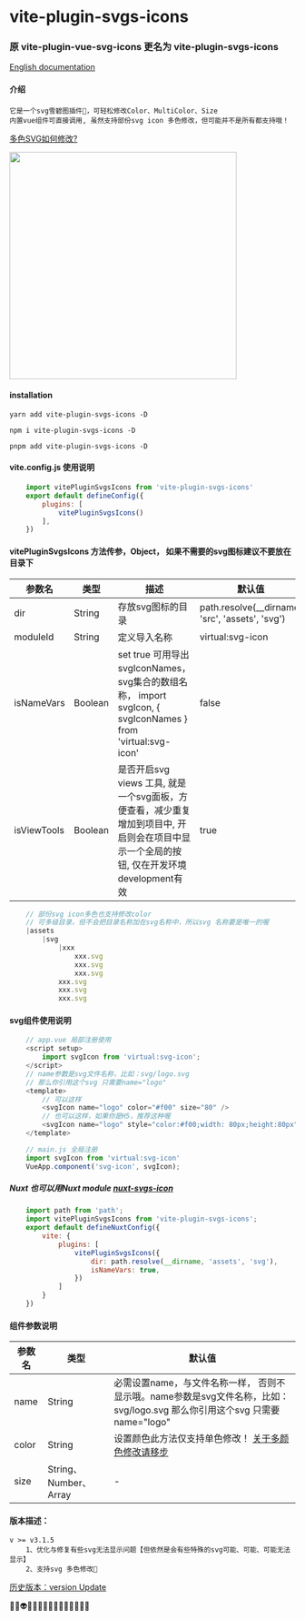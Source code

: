 # vite-plugin-svgs-icons
### 原 vite-plugin-vue-svg-icons 更名为 vite-plugin-svgs-icons
[English documentation](README.en.md) 

<!-- [Nuxt3 nuxt-svg-icon](https://github.com/335296558/nuxt-svg-icon) -->

#### 介绍
    它是一个svg雪碧图插件🤔，可轻松修改Color、MultiColor、Size
    内置vue组件可直接调用, 虽然支持部份svg icon 多色修改，但可能并不是所有都支持哦！
    
[多色SVG如何修改?](MULTICOLOR.md)

<img src="./demo/src/assets/testing_git_svgs.gif" width="400px">

#### installation
    yarn add vite-plugin-svgs-icons -D

    npm i vite-plugin-svgs-icons -D

    pnpm add vite-plugin-svgs-icons -D

#### vite.config.js 使用说明
```js
    import vitePluginSvgsIcons from 'vite-plugin-svgs-icons'
    export default defineConfig({
        plugins: [
            vitePluginSvgsIcons()
        ],
    })
```
#### vitePluginSvgsIcons 方法传参，Object， 如果不需要的svg图标建议不要放在目录下

| 参数名 | 类型 | 描述 | 默认值 |
| -------- | -------- | -------- | -------- |
|dir|String|存放svg图标的目录|path.resolve(__dirname, 'src', 'assets', 'svg')|
|moduleId|String|定义导入名称|virtual:svg-icon|
|isNameVars|Boolean|set true 可用导出svgIconNames，svg集合的数组名称， import svgIcon, { svgIconNames } from 'virtual:svg-icon'|false|
|isViewTools|Boolean|是否开启svg views 工具, 就是一个svg面板，方便查看，减少重复增加到项目中, 开启则会在项目中显示一个全局的按钮, 仅在开发环境development有效|true|


<!-- |ssr|boolean|直接服务端渲染|false| -->

```js
    // 部份svg icon多色也支持修改color
    // 可多级目录，但不会把目录名称加在svg名称中，所以svg 名称要是唯一的喔
    |assets
        |svg
            |xxx
                xxx.svg
                xxx.svg
                xxx.svg
            xxx.svg
            xxx.svg
            xxx.svg
```
#### svg组件使用说明
```js
    // app.vue 局部注册使用
    <script setup>
        import svgIcon from 'virtual:svg-icon';
    </script>
    // name参数是svg文件名称，比如：svg/logo.svg
    // 那么你引用这个svg 只需要name="logo"
    <template>
        // 可以这样
        <svgIcon name="logo" color="#f00" size="80" />
        // 也可以这样，如果你是H5，推荐这种喔
        <svgIcon name="logo" style="color:#f00;width: 80px;height:80px" />
    </template>
```

```js
    // main.js 全局注册
    import svgIcon from 'virtual:svg-icon'
    VueApp.component('svg-icon', svgIcon);
```

##### Nuxt 也可以用Nuxt module [nuxt-svgs-icon](https://github.com/335296558/nuxt-svgs-icon)
```js
    import path from 'path';
    import vitePluginSvgsIcons from 'vite-plugin-svgs-icons';
    export default defineNuxtConfig({
        vite: {
            plugins: [
                vitePluginSvgsIcons({
                    dir: path.resolve(__dirname, 'assets', 'svg'),
                    isNameVars: true,
                })
            ]
        }
    })
```

#### 组件参数说明
| 参数名 | 类型 | 默认值 |
| -------- | ------- | -------- |
|name|String|必需设置name，与文件名称一样， 否则不显示哦。name参数是svg文件名称，比如：svg/logo.svg 那么你引用这个svg 只需要name="logo"|
|color|String| 设置颜色此方法仅支持单色修改！ [关于多颜色修改请移步](MULTICOLOR.md)|
|size|String、Number、Array| - |

<!-- [示列图像]() -->


#### 版本描述：
    v >= v3.1.5 
        1、优化与修复有些svg无法显示问题【但依然是会有些特殊的svg可能、可能、可能无法显示】
        2、支持svg 多色修改🤪

[历史版本：version Update](VERSION.md) 

🤡👻👽👾🤖😈🤠👺👹😉😜🤪🤪🤪🤪